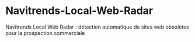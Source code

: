 # Navitrends-Local-Web-Radar
Navitrends Local Web Radar : détection automatique de sites web obsolètes pour la prospection commerciale
